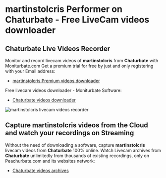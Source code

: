 # martinstolcris Performer on Chaturbate - Free LiveCam videos downloader

## Chaturbate Live Videos Recorder

Monitor and record livecam videos of **martinstolcris** from **Chaturbate** with Moniturbate.com
Get a premium trial for free by just and only registering with your Email address:
* [martinstolcris Premium videos downloader](https://moniturbate.com/request-demo-licence-key.html)

Free livecam videos downloader - Moniturbate Software:
* [Chaturbate videos downloader](https://moniturbate.com/moniturbate-download-software.html)

![martinstolcris livecam videos recorder](https://peachurnet.com/templates/moniturbate-software.png)


## Capture martinstolcris videos from the Cloud and watch your recordings on Streaming

Without the need of downloading a software, capture **martinstolcris** livecam videos from **Chaturbate** 100% online.
Watch Livecam archives from **Chaturbate** unlimitedly from thousands of existing recordings, only on Peachurbate.com and its websites network:
* [Chaturbate videos archives](https://peachurnet.com/)